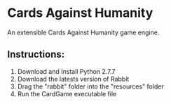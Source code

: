 Cards Against Humanity
======================

An extensible Cards Against Humanity game engine.

## Instructions:

1. Download and Install Python 2.7.7
2. Download the latests version of Rabbit
3. Drag the "rabbit" folder into the "resources" folder
4. Run the CardGame executable file
